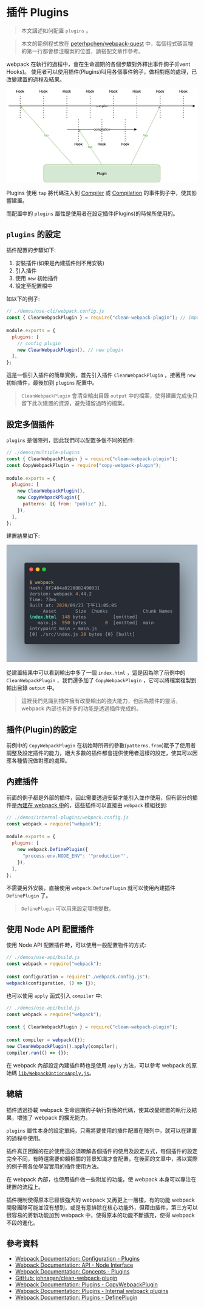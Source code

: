 # 插件 Plugins

> 本文講述如何配置 `plugins` 。

> 本文的範例程式放在 [peterhpchen/webpack-quest](https://github.com/peterhpchen/webpack-quest/tree/master/posts/15-plugins/demos) 中，每個程式碼區塊的第一行都會標注檔案的位置，請搭配文章作參考。

webpack 在執行的過程中，會在生命週期的各個步驟對外釋出事件鉤子(Event Hooks)。 使用者可以使用插件(Plugins)叫用各個事件鉤子，做相對應的處理，已改變建置的過程及結果。

![plugins](./assets/plugins.png)

Plugins 使用 `tap` 將代碼注入到 [Compiler](https://webpack.js.org/api/compiler-hooks/) 或 [Compilation](https://webpack.js.org/api/compilation-hooks/) 的事件鉤子中，使其影響建置。

而配置中的 `plugins` 屬性是使用者在設定插件(Plugins)的時候所使用的。

## `plugins` 的設定

插件配置的步驟如下:

1. 安裝插件(如果是內建插件則不用安裝)
2. 引入插件
3. 使用 `new` 初始插件
4. 設定至配置檔中

如以下的例子:

```js
// ./demos/use-cli/webpack.config.js
const { CleanWebpackPlugin } = require("clean-webpack-plugin"); // import plugin

module.exports = {
  plugins: [
    // config plugin
    new CleanWebpackPlugin(), // new plugin
  ],
};
```

這是一個引入插件的簡單實例，首先引入插件 `CleanWebpackPlugin` ，接著用 `new` 初始插件，最後加到 `plugins` 配置中。

> `CleanWebpackPlugin` 會清空輸出目錄 `output` 中的檔案，使得建置完成後只留下此次建置的資源，避免殘留過時的檔案。

## 設定多個插件

`plugins` 是個陣列，因此我們可以配置多個不同的插件:

```js
// ./demos/multiple-plugins
const { CleanWebpackPlugin } = require("clean-webpack-plugin");
const CopyWebpackPlugin = require("copy-webpack-plugin");

module.exports = {
  plugins: [
    new CleanWebpackPlugin(),
    new CopyWebpackPlugin({
      patterns: [{ from: "public" }],
    }),
  ],
};
```

建置結果如下:

![multiple-plugins-result](./assets/multiple-plugins-result.png)

從建置結果中可以看到輸出中多了一個 `index.html` ，這是因為除了前例中的 `CleanWebpackPlugin` ，我們還多加了 `CopyWebpackPlugin` ，它可以將檔案複製到輸出目錄 `output` 中。

> 這裡我們見識到插件擁有改變輸出的強大能力，也因為插件的靈活， webpack 內部也有許多的功能是透過插件完成的。

## 插件(Plugin)的設定

前例中的 `CopyWebpackPlugin` 在初始時所帶的參數(`patterns.from`)賦予了使用者調整及設定插件的能力，絕大多數的插件都會提供使用者這樣的設定，使其可以因應各種情況做對應的處理。

## 內建插件

前面的例子都是外部的插件，因此需要透過安裝才能引入並作使用，但有部分的插件是[內建在 webpack 中](https://webpack.js.org/plugins/internal-plugins/)的，這些插件可以直接由 `webpack` 模組找到:

```js
// ./demos/internal-plugins/webpack.config.js
const webpack = require("webpack");

module.exports = {
  plugins: [
    new webpack.DefinePlugin({
      "process.env.NODE_ENV": '"production"',
    }),
  ],
};
```

不需要另外安裝，直接使用 `webpack.DefinePlugin` 就可以使用內建插件 `DefinePlugin` 了。

> `DefinePlugin` 可以用來設定環境變數。

## 使用 Node API 配置插件

使用 Node API 配置插件時，可以使用一般配置物件的方式:

```js
// ./demos/use-api/build.js
const webpack = require("webpack");

const configuration = require("./webpack.config.js");
webpack(configuration, () => {});
```

也可以使用 `apply` 函式引入 `compiler` 中:

```js
// ./demos/use-api/build.js
const webpack = require("webpack");

const { CleanWebpackPlugin } = require("clean-webpack-plugin");

const compiler = webpack({});
new CleanWebpackPlugin().apply(compiler);
compiler.run(() => {});
```

在 webpack 內部設定內建插件時也是使用 `apply` 方法，可以參考 webpack 的原始碼 [`lib/WebpackOptionsApply.js`](https://github.com/webpack/webpack/blob/master/lib/WebpackOptionsApply.js)。

## 總結

插件透過掛載 webpack 生命週期鉤子執行對應的代碼，使其改變建置的執行及結果，增強了 webpack 的擴充能力。

`plugins` 屬性本身的設定單純，只需將要使用的插件配置在陣列中，就可以在建置的過程中使用。

插件真正困難的在於使用這必須暸解各個插件的使用及設定方式，每個插件的設定完全不同，有時還需要仰賴相關的背景知識才會配置，在後面的文章中，將以實際的例子帶各位學習實用的插件使用方法。

在 webpack 內部，也使用插件做一些附加的功能，使 webpack 本身可以專注在建置的流程上。

插件機制使得原本已經很強大的 webpack 又再更上一層樓，有的功能 webpack 開發團隊可能並沒有想到，或是有意排除在核心功能外，但藉由插件，第三方可以很容易的將新功能加到 webpack 中，使得原本的功能不斷擴充，使得 webpack 不段的進化。

## 參考資料

- [Webpack Documentation: Configuration - Plugins](https://webpack.js.org/configuration/plugins/)
- [Webpack Documentation: API - Node Interface](https://webpack.js.org/api/node/)
- [Webpack Documentation: Concepts - Plugins](https://webpack.js.org/concepts/plugins/)
- [GitHub: johnagan/clean-webpack-plugin](https://github.com/johnagan/clean-webpack-plugin)
- [Webpack Documentation: Plugins - CopyWebpackPlugin](https://webpack.js.org/plugins/copy-webpack-plugin/)
- [Webpack Documentation: Plugins - Internal webpack plugins](https://webpack.js.org/plugins/internal-plugins/)
- [Webpack Documentation: Plugins - DefinePlugin](https://webpack.js.org/plugins/define-plugin/)
